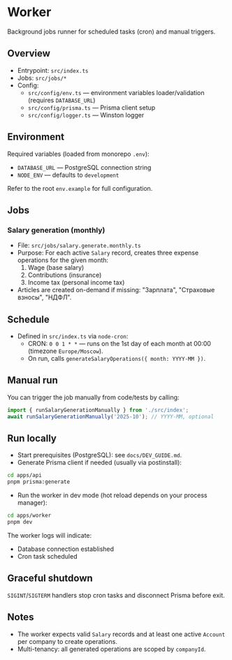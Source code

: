 # Worker

Background jobs runner for scheduled tasks (cron) and manual triggers.

## Overview

- Entrypoint: `src/index.ts`
- Jobs: `src/jobs/*`
- Config:
  - `src/config/env.ts` — environment variables loader/validation (requires `DATABASE_URL`)
  - `src/config/prisma.ts` — Prisma client setup
  - `src/config/logger.ts` — Winston logger

## Environment

Required variables (loaded from monorepo `.env`):

- `DATABASE_URL` — PostgreSQL connection string
- `NODE_ENV` — defaults to `development`

Refer to the root `env.example` for full configuration.

## Jobs

### Salary generation (monthly)

- File: `src/jobs/salary.generate.monthly.ts`
- Purpose: For each active `Salary` record, creates three expense operations for the given month:
  1. Wage (base salary)
  2. Contributions (insurance)
  3. Income tax (personal income tax)
- Articles are created on-demand if missing: "Зарплата", "Страховые взносы", "НДФЛ".

## Schedule

- Defined in `src/index.ts` via `node-cron`:
  - CRON: `0 0 1 * *` — runs on the 1st day of each month at 00:00 (timezone `Europe/Moscow`).
  - On run, calls `generateSalaryOperations({ month: YYYY-MM })`.

## Manual run

You can trigger the job manually from code/tests by calling:

```ts
import { runSalaryGenerationManually } from './src/index';
await runSalaryGenerationManually('2025-10'); // YYYY-MM, optional
```

## Run locally

- Start prerequisites (PostgreSQL): see `docs/DEV_GUIDE.md`.
- Generate Prisma client if needed (usually via postinstall):

```bash
cd apps/api
pnpm prisma:generate
```

- Run the worker in dev mode (hot reload depends on your process manager):

```bash
cd apps/worker
pnpm dev
```

The worker logs will indicate:

- Database connection established
- Cron task scheduled

## Graceful shutdown

`SIGINT`/`SIGTERM` handlers stop cron tasks and disconnect Prisma before exit.

## Notes

- The worker expects valid `Salary` records and at least one active `Account` per company to create operations.
- Multi-tenancy: all generated operations are scoped by `companyId`.
